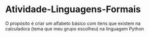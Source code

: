 # Atividade-Linguagens-Formais
O propósito é criar um alfabeto básico com itens que existem na calculadora (tema que meu grupo escolheu) na linguagem Python
